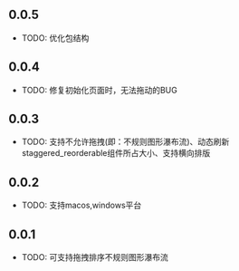 ## 0.0.5

* TODO: 优化包结构

## 0.0.4

* TODO: 修复初始化页面时，无法拖动的BUG

## 0.0.3

* TODO: 支持不允许拖拽(即：不规则图形瀑布流)、动态刷新staggered_reorderable组件所占大小、支持横向排版

## 0.0.2

* TODO: 支持macos,windows平台

## 0.0.1

* TODO: 可支持拖拽排序不规则图形瀑布流